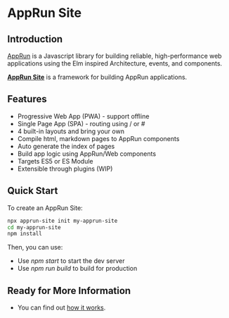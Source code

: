 # AppRun Site

## Introduction

[AppRun](https://apprun.js.org) is a Javascript library for building reliable, high-performance web applications using the Elm inspired Architecture, events, and components.

**[AppRun Site](https://yysun.github.io/apprun-site)** is a framework for building AppRun applications.

## Features

* Progressive Web App (PWA) - support offline
* Single Page App (SPA) - routing using / or #
* 4 built-in layouts and bring your own
* Compile html, markdown pages to AppRun components
* Auto generate the index of pages
* Build app logic using AppRun/Web components
* Targets ES5 or ES Module
* Extensible through plugins (WIP)

## Quick Start

To create an AppRun Site:

```sh
npx apprun-site init my-apprun-site
cd my-apprun-site
npm install
```

Then, you can use:

* Use _npm start_ to start the dev server
* Use _npm run build_ to build for production


## Ready for More Information

* You can find out [how it works](#how-it-works).


